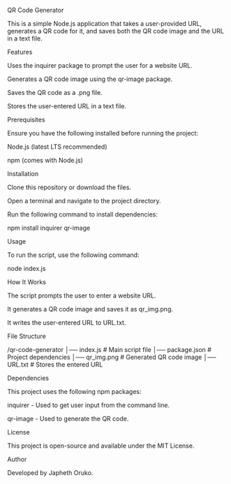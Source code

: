 QR Code Generator

This is a simple Node.js application that takes a user-provided URL, generates a QR code for it, and saves both the QR code image and the URL in a text file.

Features

Uses the inquirer package to prompt the user for a website URL.

Generates a QR code image using the qr-image package.

Saves the QR code as a .png file.

Stores the user-entered URL in a text file.

Prerequisites

Ensure you have the following installed before running the project:

Node.js (latest LTS recommended)

npm (comes with Node.js)

Installation

Clone this repository or download the files.

Open a terminal and navigate to the project directory.

Run the following command to install dependencies:

npm install inquirer qr-image

Usage

To run the script, use the following command:

node index.js

How It Works

The script prompts the user to enter a website URL.

It generates a QR code image and saves it as qr_img.png.

It writes the user-entered URL to URL.txt.

File Structure

/qr-code-generator
│── index.js       # Main script file
│── package.json   # Project dependencies
│── qr_img.png     # Generated QR code image
│── URL.txt        # Stores the entered URL

Dependencies

This project uses the following npm packages:

inquirer - Used to get user input from the command line.

qr-image - Used to generate the QR code.

License

This project is open-source and available under the MIT License.

Author

Developed by Japheth Oruko.
